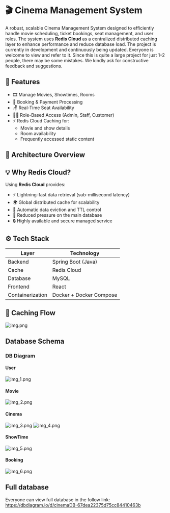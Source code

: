 # 🎬 Cinema Management System

A robust, scalable Cinema Management System designed to efficiently handle movie scheduling, ticket bookings, seat management, and user roles. The system uses **Redis Cloud** as a centralized distributed caching layer to enhance performance and reduce database load.
The project is currently in development and continuously being updated.
Everyone is welcome to view and refer to it.
Since this is quite a large project for just 1–2 people, there may be some mistakes.
We kindly ask for constructive feedback and suggestions.
## 📌 Features

- 🎞️ Manage Movies, Showtimes, Rooms
- 🧾 Booking & Payment Processing
- 🪑 Real-Time Seat Availability
- 🧑‍💼 Role-Based Access (Admin, Staff, Customer)
- ⚡ Redis Cloud Caching for:
  - Movie and show details
  - Room availability
  - Frequently accessed static content

## 🚀 Architecture Overview

## 💡 Why Redis Cloud?

Using **Redis Cloud** provides:

- ⚡ Lightning-fast data retrieval (sub-millisecond latency)
- 🌍 Global distributed cache for scalability
- 🔄 Automatic data eviction and TTL control
- 💾 Reduced pressure on the main database
- 🔒 Highly available and secure managed service

## ⚙️ Tech Stack

| Layer             | Technology              |
|------------------|-------------------------|
| Backend          | Spring Boot (Java)      |
| Cache            | Redis Cloud             |
| Database         | MySQL                   |
| Frontend         | React                   |
| Containerization | Docker + Docker Compose |

[//]: # (| Deployment       | AWS / Azure / GCP       |)

## 🧠 Caching Flow
![img.png](img.png)

## Database Schema
### DB Diagram
#### User
![img_1.png](img_1.png)
#### Movie
![img_2.png](img_2.png)
#### Cinema
![img_3.png](img_3.png)
![img_4.png](img_4.png)
#### ShowTime
![img_5.png](img_5.png)
#### Booking
![img_6.png](img_6.png)

## Full database
Everyone can view full database in the follow link:
https://dbdiagram.io/d/cinemaDB-67dea22375d75cc84410463b